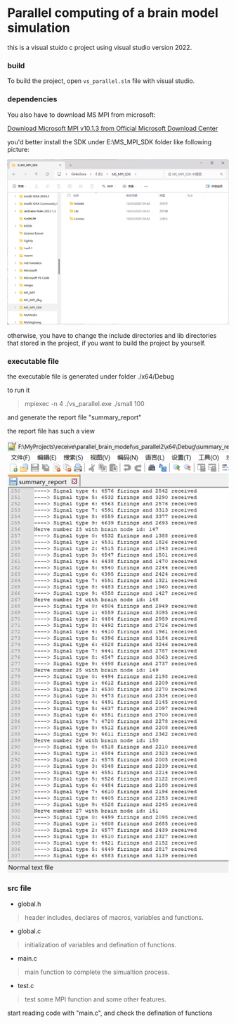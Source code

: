# Parallel computing of a brain model simulation

this is a visual stuido c project using visual studio version 2022.

### build

To build the project, open `vs_parallel.sln` file with visual studio.

### dependencies

You also have to download MS MPI from microsoft:

[Download Microsoft MPI v10.1.3 from Official Microsoft Download Center](https://www.microsoft.com/en-us/download/details.aspx?id=105289)

you'd better install the SDK under E:\MS_MPI_SDK folder like following picture:

![](./res/p1.png)

otherwise, you have to change the include directories and lib directories that stored in the project, if you want to build the project by yourself.

### executable file

the executable file is generated under folder ./x64/Debug

to run it

> mpiexec -n 4 ./vs_parallel.exe ./small 100

and generate the report file "summary_report"

the report file has such a view

![](./res/p2.png)



### src file

- global.h

> header includes, declares of macros, variables and functions.

- global.c

> initialization of variables and defination of functions. 

- main.c

> main function to complete the simualtion process.

- test.c

> test some MPI function and some other features.



start reading code with "main.c", and check the defination of functions


